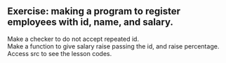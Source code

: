 ## Exercise: making a program to register employees with id, name, and salary. <br>
Make a checker to do not accept repeated id. <br>
Make a function to give salary raise passing the id, and raise percentage.<br>
Access src to see the lesson codes.

